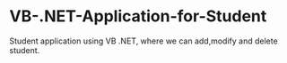 # VB-.NET-Application-for-Student
Student application using VB .NET, where we can add,modify and delete student.
